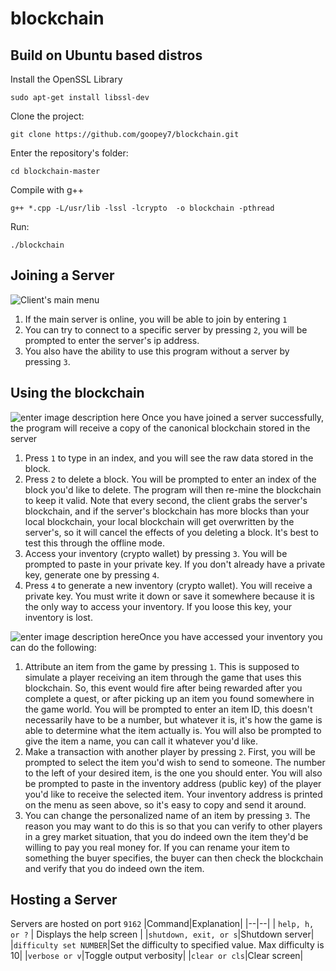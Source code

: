 
# blockchain
## Build on Ubuntu based distros
Install the OpenSSL Library

`sudo apt-get install libssl-dev`

Clone the project: 

`git clone https://github.com/goopey7/blockchain.git`

Enter the repository's folder:

`cd blockchain-master`

Compile with g++

`g++ *.cpp -L/usr/lib -lssl -lcrypto  -o blockchain -pthread`

Run:

`./blockchain`

## Joining a Server
![Client's main menu](https://samcollier.tech/blockchainDocumentation/ClientStartMenu.png)

 1. If the main server is online, you will be able to join by entering `1`
 2. You can try to connect to a specific server by pressing `2`, you will be prompted to enter the server's ip address.
 3. You also have the ability to use this program without a server by pressing `3`.

## Using the blockchain

![enter image description here](https://samcollier.tech/blockchainDocumentation/ClientSubMenu1.png)
Once you have joined a server successfully, the program will receive a copy of the canonical blockchain stored in the server
 1. Press `1` to type in an index, and you will see the raw data stored in the block.
 2. Press `2` to delete a block. You will be prompted to enter an index of the block you'd like to delete. The program will then re-mine the blockchain to keep it valid. Note that every second, the client grabs the server's blockchain, and if the server's blockchain has more blocks than your local blockchain, your local blockchain will get overwritten by the server's, so it will cancel the effects of you deleting a block. It's best to test this through the offline mode.
 3. Access your inventory (crypto wallet) by pressing `3`. You will be prompted to paste in your private key. If you don't already have a private key, generate one by pressing `4`.
 4. Press `4` to generate a new inventory (crypto wallet). You will receive a private key. You must write it down or save it somewhere because it is the only way to access your inventory. If you loose this key, your inventory is lost.

![enter image description here](https://samcollier.tech/blockchainDocumentation/inventory.png)Once you have accessed your inventory you can do the following:

 1. Attribute an item from the game by pressing `1`. This is supposed to simulate a player receiving an item through the game that uses this blockchain. So, this event would fire after being rewarded after you complete a quest, or after picking up an item you found somewhere in the game world. You will be prompted to enter an item ID, this doesn't necessarily have to be a number, but whatever it is, it's how the game is able to determine what the item actually is. You will also be prompted to give the item a name, you can call it whatever you'd like.
 2. Make a transaction with another player by pressing `2`.  First, you will be prompted to select the item you'd wish to send to someone. The number to the left of your desired item, is the one you should enter. You will also be prompted to paste in the inventory address (public key) of the player you'd like to receive the selected item. Your inventory address is printed on the menu as seen above, so it's easy to copy and send it around.
 3. You can change the personalized name of an item by pressing `3`. The reason you may want to do this is so that you can verify to other players in a grey market situation, that you do indeed own the item they'd be willing to pay you real money for. If you can rename your item to something the buyer specifies, the buyer can then check the blockchain and verify that you do indeed own the item.

## Hosting a Server
Servers are hosted on port `9162`
|Command|Explanation|
|--|--|
| `help, h, or ?` | Displays the help screen |
|`shutdown, exit, or s`|Shutdown server|
|`difficulty set NUMBER`|Set the difficulty to specified value. Max difficulty is 10|
|`verbose or v`|Toggle output verbosity|
|`clear or cls`|Clear screen|
